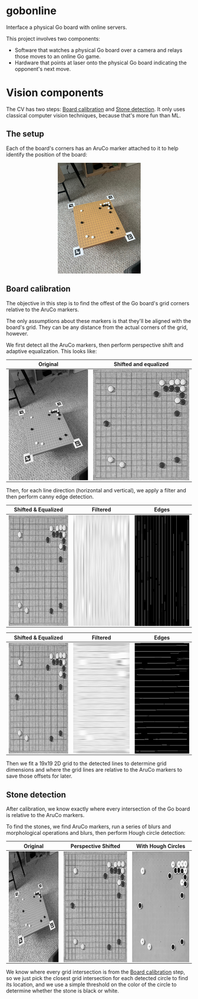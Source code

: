 <style>
img {
    height: 300px;
    display: block;
    margin: auto;
}
</style>

# gobonline

Interface a physical Go board with online servers.

This project involves two components:

- Software that watches a physical Go board over a camera and relays those moves to an online Go game.
- Hardware that points at laser onto the physical Go board indicating the opponent's next move.

# Vision components

The CV has two steps: [Board calibration](#board-calibration) and [Stone detection](#stone-detection). It only uses classical computer vision techniques, because that's more fun than ML.

## The setup

Each of the board's corners has an AruCo marker attached to it to help identify the position of the board:

<img src="./assets/stones_overhead.jpg"/>

## Board calibration

The objective in this step is to find the offest of the Go board's grid corners relative to the AruCo markers.

The only assumptions about these markers is that they'll be aligned with the board's grid. They can be any distance from the actual corners of the grid, however.

We first detect all the AruCo markers, then perform perspective shift and adaptive equalization. This looks like:

Original |  Shifted and equalized
:-------------------------:|:-------------------------:
<img src="./assets/stones_overhead_original.png" /> | <img src="./assets/stones_overhead_equalized.png" />

Then, for each line direction (horizontal and vertical), we apply a filter and then perform canny edge detection.

Shifted & Equalized |  Filtered | Edges
:-------------------------:|:-------------------------:|:-------------------------:
<img src="./assets/stones_overhead_equalized.png" /> | <img src="./assets/stones_overhead_vertical_filter2D.png" /> | <img src="./assets/stones_overhead_vertical_canny.png" />

Shifted & Equalized |  Filtered | Edges
:-------------------------:|:-------------------------:|:-------------------------:
<img src="./assets/stones_overhead_equalized.png" /> | <img src="./assets/stones_overhead_horizontal_filter2D.png" /> | <img src="./assets/stones_overhead_horizontal_canny.png" />

Then we fit a 19x19 2D grid to the detected lines to determine grid dimensions and where the grid lines are relative to the AruCo markers to save those offsets for later.

## Stone detection

After calibration, we know exactly where every intersection of the Go board is relative to the AruCo markers.

To find the stones, we find AruCo markers, run a series of blurs and morphological operations and blurs, then perform Hough circle detection:

Original | Perspective Shifted | With Hough Circles
:-------------------------:|:-------------------------:|:-------------------------:
<img src="./assets/stones_overhead_original.png" /> | <img src="./assets/stones_overhead_equalized.png" /> | <img src="./assets/stones_overhead_with_circles.png" />

We know where every grid intersection is from the [Board calibration](#board-calibration) step, so we just pick the closest grid intersection for each detected circle to find its location, and we use a simple threshold on the color of the circle to determine whether the stone is black or white.
